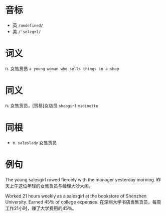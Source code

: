 # 音标

- 英 `/undefined/`
- 美 `/'selzɡɝl/`

# 词义

n. 女售货员
`a young woman who sells things in a shop`

# 同义

n. 女售货员，[贸易]女店员
`shopgirl` `midinette`

# 同根

- n. `saleslady` 女售货员

# 例句

The young salesgirl rowed fiercely with the manager yesterday morning.
昨天上午这位年轻的女售货员与经理大吵大闹。

Worked 21 hours weekly as a salesgirl at the bookstore of Shenzhen University. Earned 45％ of college expenses.
在深圳大学书店当售货员，每周工作21小时，赚了大学费用的45％。


